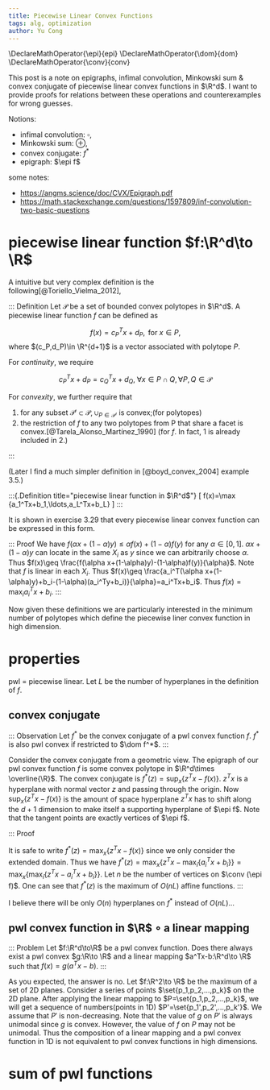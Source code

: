 ```yaml
---
title: Piecewise Linear Convex Functions
tags: alg, optimization
author: Yu Cong
---
```


\DeclareMathOperator{\epi}{epi}
\DeclareMathOperator{\dom}{dom}
\DeclareMathOperator{\conv}{conv}

This post is a note on epigraphs, infimal convolution, Minkowski sum & convex conjugate of piecewise linear convex functions in $\R^d$. I want to provide proofs for relations between these operations and counterexamples for wrong guesses.

Notions:

- infimal convolution: $\square$,
- Minkowski sum: $\oplus$,
- convex conjugate: $f^*$
- epigraph: $\epi f$

some notes:

- <https://angms.science/doc/CVX/Epigraph.pdf>
- <https://math.stackexchange.com/questions/1597809/inf-convolution-two-basic-questions>

# piecewise linear function $f:\R^d\to \R$

A intuitive but very complex definition is the following[@Toriello_Vielma_2012],

::: Definition
Let $\mathcal P$ be a set of bounded convex polytopes in $\R^d$. A piecewise linear function $f$ can be defined as 

$$
f(x)=c_P^T x+d_P, \text{ for } x\in P,
$$
where $(c_P,d_P)\in \R^{d+1}$ is a vector associated with polytope $P$.

For *continuity*, we require

$$
c_P^T x+d_P=c_Q^T x+d_Q, \; \forall x\in P\cap Q, \forall P,Q\in \mathcal{P}
$$

For *convexity*, we further require that 

1. for any subset $\mathcal{P'}\subset \mathcal P$, $\cup_{P\in \mathcal P'}$ is convex;(for polytopes)
2. the restriction of $f$ to any two polytopes from P that share a facet is convex.[@Tarela_Alonso_Martínez_1990] (for $f$. In fact, 1 is already included in 2.)

:::

(Later I find a much simpler definition in [@boyd_convex_2004] example 3.5.)

:::{.Definition title="piecewise linear function in $\R^d$"}
\[
f(x)=\max \{a_1^Tx+b_1,\ldots,a_L^Tx+b_L\}
\]
:::

It is shown in exercise 3.29 that every piecewise linear convex function can be expressed in this form.

::: Proof
We have $f(\alpha x+(1-\alpha)y)\leq \alpha f(x)+(1-\alpha)f(y)$ for any $\alpha\in [0,1]$. $\alpha x+(1-\alpha)y$ can locate in the same $X_i$ as $y$ since we can arbitrarily choose $\alpha$. Thus $f(x)\geq \frac{f(\alpha x+(1-\alpha)y)-(1-\alpha)f(y)}{\alpha}$. Note that $f$ is linear in each $X_i$. Thus $f(x)\geq \frac{a_i^T(\alpha x+(1-\alpha)y)+b_i-(1-\alpha)(a_i^Ty+b_i)}{\alpha}=a_i^Tx+b_i$. Thus $f(x)=\max_i a_i^Tx+b_i$.
:::

Now given these definitions we are particularly interested in the minimum number of polytopes which define the piecewise liner convex function in high dimension.

# properties

pwl = piecewise linear. Let $L$ be the number of hyperplanes in the definition of $f$.

## convex conjugate

::: Observation
Let $f^*$ be the convex conjugate of a pwl convex function $f$. $f^*$ is also pwl convex if restricted to $\dom f^*$.
:::

Consider the convex conjugate from a geometric view. The epigraph of our pwl convex function $f$ is some convex polytope in $\R^d\times \overline{\R}$. The convex conjugate is $f^*(z)=\sup_x\{z^Tx-f(x)\}$. $z^Tx$ is a hyperplane with normal vector $z$ and passing through the origin. Now $\sup_x\{z^Tx-f(x)\}$ is the amount of space hyperplane $z^Tx$ has to shift along the $d+1$ dimension to make itself a supporting hyperplane of $\epi f$. Note that the tangent points are exactly vertices of $\epi f$.

::: Proof
<!-- By definition of pwl convex function in high dimension, we can see that ... No... I think this is dual polyhedron. but it is quite complex -->
It is safe to write $f^*(z)=\max_x\{z^Tx-f(x)\}$ since we only consider the extended domain. Thus we have $f^*(z)=\max_x\{z^Tx-\max_i\{a_i^Tx+b_i\}\}=\max_x\{\max_i\{z^Tx-a_i^Tx+b_i\}\}$. Let $n$ be the number of vertices on $\conv (\epi f)$. One can see that $f^*(z)$ is the maximum of $O(nL)$ affine functions.
:::

I believe there will be only $O(n)$ hyperplanes on $f^*$ instead of $O(nL)$...

## pwl convex function in $\R$ $\circ$ a linear mapping

::: Problem
Let $f:\R^d\to\R$ be a pwl convex function.
Does there always exist a pwl convex $g:\R\to \R$ and a linear mapping $a^Tx-b:\R^d\to \R$ such that $f(x)=g(a^Tx-b)$. 
:::

As you expected, the answer is no. Let $f:\R^2\to \R$ be the maximum of a set of 2D planes. Consider a series of points $\set{p_1,p_2,...,p_k}$ on the 2D plane. After applying the linear mapping to $P=\set{p_1,p_2,...,p_k}$, we will get a sequence of numbers(points in 1D) $P'=\set{p_1',p_2',...,p_k'}$. We assume that $P'$ is non-decreasing. Note that the value of $g$ on $P'$ is always unimodal since $g$ is convex. However, the value of $f$ on $P$ may not be unimodal. Thus the composition of a linear mapping and a pwl convex function in 1D is not equivalent to pwl convex functions in high dimensions.

# sum of pwl functions

